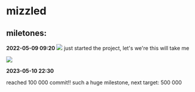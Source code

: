 # mizzled
## miletones:
**2022-05-09 09:20**
![](https://i.ibb.co/yf8cSGv/githublc.jpg)
just started the project, let's we're this will take me

![](https://i.ibb.co/w09gSpz/100k.jpg)

**2023-05-10 22:30**

reached 100 000 commit!!
such a huge milestone, next target: 500 000

